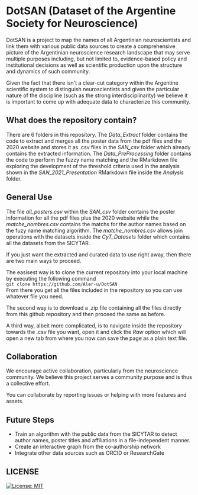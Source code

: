 # DotSAN (Dataset of the Argentine Society for Neuroscience)

DotSAN is a project to map the names of all Argentinian neuroscientists and link them with various public data sources to create a comprehensive picture of the Argentinian neuroscience research landscape that may serve multiple purposes including, but not limited to, evidence-based policy and institutional decisions as well as scientific production upon the structure and dynamics of such community. 

Given the fact that there isn't a clear-cut category within the Argentine scientific system to distinguish neuroscientists and given the particular nature of the discipline (such as the strong interdisciplinarity) we believe it is important to come up with adequate data to characterize this community. 

## What does the repository contain?

There are 6 folders in this repository. The *Data_Extract* folder contains the code to extract and merges all the poster data from the pdf files and the 2020 website and stores it as .csv files in the *SAN_csv* folder which already contains the extracted information. The *Data_PreProcessing* folder contains the code to perform the fuzzy name matching and the RMarkdown file exploring the development of the threshold criteria used in the analysis shown in the *SAN_2021_Presentation* RMarkdown file inside the *Analysis* folder.

## General Use

The file *all_posters.csv* within the *SAN_csv* folder contains the poster information for all the pdf files plus the 2020 website while the *matche_nombres.csv* contains the matchs for the author names based on the fuzy name matching algorithm. The *matche_nombres.csv* allows join operations with the datasets inside the *CyT_Datasets* folder which contains all the datasets from the SICYTAR. 

If you just want the extracted and curated data to use right away, then there are two main ways to proceed. 

The easisest way is to clone the current repository into your local machine by executing the following command   
`git clone https://github.com/Aler-u/DotSAN`  
From there you get all the files included in the repository so you can use whatever file you need. 

The second way is to download a .zip file containing all the files directly from this github repository and then proceed the same as before. 

A third way, albeit more complicated, is to navigate inside the repository towards the .csv file you want, open it and click the _Raw_ option which will open a new tab from where you now can save the page as a plain text file.

## Collaboration

We encourage active collaboration, particularly from the neuroscience community. We believe this project serves a community purpose and is thus a collective effort.

You can collaborate by reporting issues or helping with more features and assets. 

## Future Steps

* Train an algorithm with the public data from the SICYTAR to detect author names, poster titles and affiliations in a file-independent manner.  
* Create an interactive graph from the co-authorship network 
* Integrate other data sources such as ORCID or ResearchGate

## LICENSE

[![License: MIT](https://img.shields.io/badge/License-MIT-yellow.svg)](https://opensource.org/licenses/MIT)

